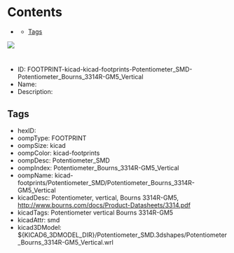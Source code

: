 



Contents
========

* [](#)
	* [Tags](#tags)
  
![][im]
# 

- ID: FOOTPRINT-kicad-kicad-footprints-Potentiometer_SMD-Potentiometer_Bourns_3314R-GM5_Vertical
- Name: 
- Description: 

## Tags

- hexID: 
- oompType: FOOTPRINT
- oompSize: kicad
- oompColor: kicad-footprints
- oompDesc: Potentiometer_SMD
- oompIndex: Potentiometer_Bourns_3314R-GM5_Vertical
- oompName: kicad-footprints/Potentiometer_SMD/Potentiometer_Bourns_3314R-GM5_Vertical
- kicadDesc: Potentiometer, vertical, Bourns 3314R-GM5, http://www.bourns.com/docs/Product-Datasheets/3314.pdf
- kicadTags: Potentiometer vertical Bourns 3314R-GM5
- kicadAttr: smd
- kicad3DModel: ${KICAD6_3DMODEL_DIR}/Potentiometer_SMD.3dshapes/Potentiometer_Bourns_3314R-GM5_Vertical.wrl



[im]: image.png
